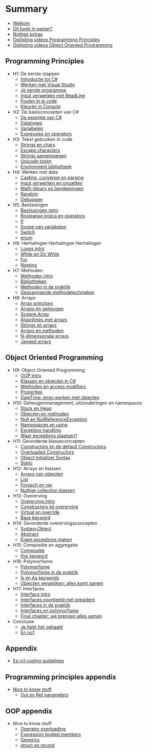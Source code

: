 # Summary

* [Welkom](BookOnly/intro.md)
* [Dit boek in papier?](papier.md)
* [Nuttige extras](_intro/nuttigeextras.md)
* [Oplijsting videos Programming Principles](allvideos.md)
* [Oplijsting videos Object Oriented Programming](allvideos2.md)

##  Programming Principles

* H1: De eerste stappen
  * [Introductie tot C#](0_intro/0_intrototcs.md)
  * [Werken met Visual Studio](0_intro/1_werkenmetvs.md) 
  * [Je eerste programma](0_intro/2_firstprogram.md)
  * [Input verwerken met ReadLine](0_intro/3_console.md)
  * [Fouten in je code](0_intro/4_fouten.md)
  * [Kleuren in Console](0_intro/5_kleuren.md)
* H2: De basisconcepten van C#
  * [De essentie van C#](1_csharpbasics/0_csharpessentials.md)
  * [Datatypes](1_csharpbasics/1_datatypes.md)
  * [Variabelen](1_csharpbasics/1b_variabelen.md)
  * [Expressies en operators](1_csharpbasics/2_expressies.md)
* H3: Tekst gebruiken in code
  * [Strings en chars](2_tekst/5_chars_strings.md)
  * [Escape characters](2_tekst/escapechars.md)
  * [Strings samenvoegen](2_tekst/6_stringInterpolation.md)
  * [Unicode tonen](2_tekst/7_unicode.md)
  * [Environment bibliotheek](2_tekst/8_environment.md) 
* H4: Werken met data
  * [Casting, conversie en parsing](3_data/4_converteren_casting.md)
  * [Input verwerken en omzetten](3_data/4b_inputconverten.md)
  * [Math-library en berekeningen](3_data/4c_math.md)
  * [Random](3_data/random.md)
  * [Debuggen](3_data/5_debuggen.md)
* H5: Beslissingen
  * [Beslissingen intro](4_beslissingen/0_beslissingen_intro.md)
  * [Booleanse logica en operators](4_beslissingen/1_logic_and_relationsoperator.md)
  * [If](4_beslissingen/0_if.md)
  * [Scope van variabelen](4_beslissingen/3_scope.md)
  * [Switch](4_beslissingen/2_switch.md)
  * [enum](4_beslissingen/enum.md)
* H6: Herhalingen Herhalingen Herhalingen
  * [Loops intro](5_herhalingen/0_loops_intro.md)
  * [While en Do While](5_herhalingen/1_while_dowhile.md)
  * [For](5_herhalingen/2_for.md)
  * [Nesting](5_herhalingen/3_nesting.md)
* H7: Methoden
  * [Methoden intro](6_methoden/0_intromethods.md)
  * [Bibliotheken](6_methoden/1_bibliotheken.md)
  * [Methoden in de praktijk](6_methoden/methodepraktijk.md)
  * [Geavanceerde methodetechnieken](6_methoden/3_advancedmethod.md)  
* H8: Arrays
  * [Array principes](7_arrays/1_ArraysBasics.md)
  * [Arrays en geheugen](7_arrays/arraysgeheugen.md)
  * [System.Array](7_arrays/systemarray.md)
  * [Algoritmes met arrays](7_arrays/algoarrays.md)
  * [Strings en arrays](7_arrays/stringarray.md)
  * [Arrays en methoden](7_arrays/3_arrays_en_methoden.md)
  * [N-dimensionale arrays](7_arrays/4_ndimensionalArrays.md)
  * [Jagged arrays](7_arrays/5_jaggedArrays.md)

## Object Oriented Programming

* H9: Object Oriented Programming
  * [OOP Intro](8_klassen/0_oop_intro.md)
  * [Klassen en objecten in C#](8_klassen/0b_oopincs.md)
  * [Methoden en access modifiers](8_klassen/0c_simpleobjects.md)
  * [Properties](8_klassen/2_properties.md)
  * [DateTime: leren werken met objecten](8_klassen/datetime.md)
* H10: Geheugenmanagement, uitzonderingen en namespaces
  * [Stack en Heap](9_meminoop/6_memorymanagement.md)
  * [Objecten en methoden](9_meminoop/6b_objectenenmethoden.md)
  * [Null en NullReferenceException](9_meminoop/nullreference.md)
  * [Namespaces en using](9_meminoop/namespaces.md)
  * [Exception handling](20_exceptions/0_exceptionhandling.md)
  * [Waar exceptions plaatsen?](20_exceptions/waarplaatsen.md)
* H11: Gevorderde klasseconcepten
  * [Constructors en de default Constructors](10_advancedklassen/1_constructors.md)
  * [Overloaded Constructors](10_advancedklassen/2_overloadedconstructor.md)
  * [Object Initializer Syntax](10_advancedklassen/2_objectinitsyntax.md)
  * [Static](10_advancedklassen/5_static.md)
* H12: Arrays en klassen
  * [Arrays van objecten](11_arraysvanklassen/7_arraysvanobj.md)
  * [List](11_arraysvanklassen/4_list.md)
  * [Foreach en var](11_arraysvanklassen/3_foreach.md)
  * [Nuttige collection klassen](11_arraysvanklassen/dict.md)
* H13: Overerving
  * [Overerving intro](12_overerving/0_overerving_intro.MD)
  * [Constructors bij overerving](12_overerving/3_constructors_inheritance.md)
  * [Virtual en override](12_overerving/1_virtual_override.md)
  * [Base keyword](12_overerving/2_base.md)
* H14: Gevorderde overervingsconcepten
  * [System.Object](13_advancedovererving/4_System_Object.md)
  * [Abstract](13_advancedovererving/5_abstract.md)
  * [Eigen exceptions maken](20_exceptions/1_eigenuitzondering.md)
* H15: Compositie en aggregatie
  * [Compositie](14_compositie/0_compositie_intro.MD)
  * [this keyword](14_compositie/this.md)
* H16: Polymorfisme
  * [Polymorfisme](15_polymorfisme/11_polymo_intro.MD)
  * [Polymorfisme in de praktijk](15_polymorfisme/polypraktijd.md)
  * [Is en As keywords](18_IsAs/1_IsAs.md)
  * [Objecten vergelijken: alles komt samen](18_IsAs/6_equals.md)
* H17: Interfaces
  * [Interface intro](16_interfaces/1_Interface_intro.MD)
  * [Interfaces voorbeeld met president](16_interfaces/presidentinterfaces.md)
  * [Interfaces in de praktijk](16_interfaces/2_InterfacesInPraktijk.md)
  * [Interfaces en polymorfisme](18_IsAs/2_Polymorfisme_Interfaces.md)
  * [Final chapter: we brengen alles samen](18_IsAs/2_Polymorfisme_Interfaces.md)
* Conclusie
  * [Je hebt het gehaald](BookOnlyOOP/conclusie.md)
  * [En nu?](ennu.md)

## Appendix

* [Ea-ict coding guidelines](B_appendix/codingguidelines.md)
  
## Programming principles appendix

* [Nice to know stuff](B_appendix/prostuff.md)
  * [Out en Ref parameters](B_appendix/2_outenref.md)

## OOP appendix

* Nice to know stuff
  * [Operator overloading](B_appendix/8_operatoroverloading.md)
  * [Expression bodied members](B_appendix/6_exprbody.md)
  * [Generics](B_appendix/generics.md)
  * [struct en record](B_appendix/struct.md)


